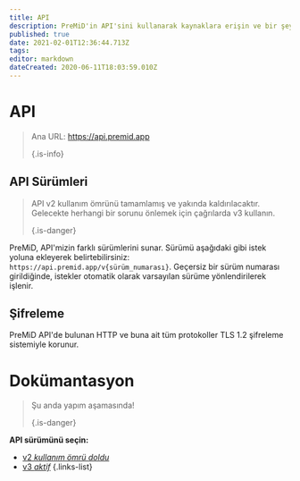 ```yaml
---
title: API
description: PreMiD'in API'sini kullanarak kaynaklara erişin ve bir şey gerçekleştirin
published: true
date: 2021-02-01T12:36:44.713Z
tags:
editor: markdown
dateCreated: 2020-06-11T18:03:59.010Z
---
```


# API

> Ana URL: https://api.premid.app 
> 
> {.is-info}

## API Sürümleri
> API v2 kullanım ömrünü tamamlamış ve yakında kaldırılacaktır. Gelecekte herhangi bir sorunu önlemek için çağrılarda v3 kullanın. 
> 
> {.is-danger}

PreMiD, API'mizin farklı sürümlerini sunar. Sürümü aşağıdaki gibi istek yoluna ekleyerek belirtebilirsiniz: `https://api.premid.app/v{sürüm_numarası}`. Geçersiz bir sürüm numarası girildiğinde, istekler otomatik olarak varsayılan sürüme yönlendirilerek işlenir.

## Şifreleme

PreMiD API'de bulunan HTTP ve buna ait tüm protokoller TLS 1.2 şifreleme sistemiyle korunur.

# Dokümantasyon
> Şu anda yapım aşamasında! 
> 
> {.is-danger}

**API sürümünü seçin:**
- [v2 *kullanım ömrü doldu*](/dev/api/v2)
- [v3 *aktif*](/dev/api/v3)
{.links-list}